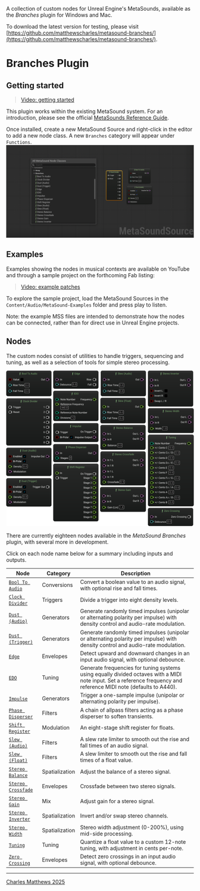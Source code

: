 A collection of custom nodes for Unreal Engine's MetaSounds, available as the *Branches* plugin for Windows and Mac.

To download the latest version for testing, please visit [https://github.com/matthewscharles/metasound-branches/](https://github.com/matthewscharles/metasound-branches/).

# Branches Plugin

## Getting started

> [Video: getting started](https://www.youtube.com/playlist?list=PLyaaHTyXd8jFk4KFjPJTPzIwHcse9_xeC)

This plugin works within the existing MetaSound system. For an introduction, please see the official [MetaSounds Reference Guide](https://dev.epicgames.com/documentation/en-us/unreal-engine/metasounds-reference-guide-in-unreal-engine).

Once installed, create a new MetaSound Source and right-click in the editor to add a new node class.  A new `Branches` category will appear under `Functions`.
![Screenshot of a context menu showing the Branches category underneath Functions in Unreal Engine Metasounds](./start.png)

## Examples

Examples showing the nodes in musical contexts are available on YouTube and through a sample project on the forthcoming Fab listing:
> [Video: example patches](https://www.youtube.com/watch?v=HgudP5fzDWM)

To explore the sample project, load the MetaSound Sources in the `Content/Audio/MetaSound-Examples` folder and press play to listen.  

Note: the example MSS files are intended to demonstrate how the nodes can be connected, rather than for direct use in Unreal Engine projects.

## Nodes
The custom nodes consist of utilities to handle triggers, sequencing and tuning, as well as a selection of tools for simple stereo processing.

![Screenshot of a selection of custom nodes in Metasound.](./svg/Nodes.svg)

There are currently eighteen nodes available in the *MetaSound Branches* plugin, with several more in development.  

Click on each node name below for a summary including inputs and outputs.

| Node | Category | Description |
|------|-----------|-------------|
| [`Bool To Audio`](https://matthewscharles.github.io/metasound-branches/BoolToAudio.html) | Conversions | Convert a boolean value to an audio signal, with optional rise and fall times. |
| [`Clock Divider`](https://matthewscharles.github.io/metasound-branches/ClockDivider.html) | Triggers | Divide a trigger into eight density levels. |
| [`Dust (Audio)`](https://matthewscharles.github.io/metasound-branches/Dust(Audio).html) | Generators | Generate randomly timed impulses (unipolar or alternating polarity per impulse) with density control and audio-rate modulation. |
| [`Dust (Trigger)`](https://matthewscharles.github.io/metasound-branches/Dust(Trigger).html) | Generators | Generate randomly timed impulses (unipolar or alternating polarity per impulse) with density control and audio-rate modulation. |
| [`Edge`](https://matthewscharles.github.io/metasound-branches/Edge.html) | Envelopes | Detect upward and downward changes in an input audio signal, with optional debounce. |
| [`EDO`](https://matthewscharles.github.io/metasound-branches/EDO.html) | Tuning | Generate frequencies for tuning systems using equally divided octaves with a MIDI note input. Set a reference frequency and reference MIDI note (defaults to A440). |
| [`Impulse`](https://matthewscharles.github.io/metasound-branches/Impulse.html) | Generators | Trigger a one-sample impulse (unipolar or alternating polarity per impulse). |
| [`Phase Disperser`](https://matthewscharles.github.io/metasound-branches/PhaseDisperser.html) | Filters | A chain of allpass filters acting as a phase disperser to soften transients. |
| [`Shift Register`](https://matthewscharles.github.io/metasound-branches/ShiftRegister.html) | Modulation | An eight-stage shift register for floats. |
| [`Slew (Audio)`](https://matthewscharles.github.io/metasound-branches/Slew(Audio).html) | Filters | A slew rate limiter to smooth out the rise and fall times of an audio signal. |
| [`Slew (Float)`](https://matthewscharles.github.io/metasound-branches/Slew(Float).html) | Filters | A slew limiter to smooth out the rise and fall times of a float value. |
| [`Stereo Balance`](https://matthewscharles.github.io/metasound-branches/StereoBalance.html) | Spatialization | Adjust the balance of a stereo signal. |
| [`Stereo Crossfade`](https://matthewscharles.github.io/metasound-branches/StereoCrossfade.html) | Envelopes | Crossfade between two stereo signals. |
| [`Stereo Gain`](https://matthewscharles.github.io/metasound-branches/StereoGain.html) | Mix | Adjust gain for a stereo signal. |
| [`Stereo Inverter`](https://matthewscharles.github.io/metasound-branches/StereoInverter.html) | Spatialization | Invert and/or swap stereo channels. |
| [`Stereo Width`](https://matthewscharles.github.io/metasound-branches/StereoWidth.html) | Spatialization | Stereo width adjustment (0-200%), using mid-side processing. |
| [`Tuning`](https://matthewscharles.github.io/metasound-branches/Tuning.html) | Tuning | Quantize a float value to a custom 12-note tuning, with adjustment in cents per-note. |
| [`Zero Crossing`](https://matthewscharles.github.io/metasound-branches/ZeroCrossing.html) | Envelopes | Detect zero crossings in an input audio signal, with optional debounce. |

---

[Charles Matthews 2025](https://github.com/matthewscharles/)
